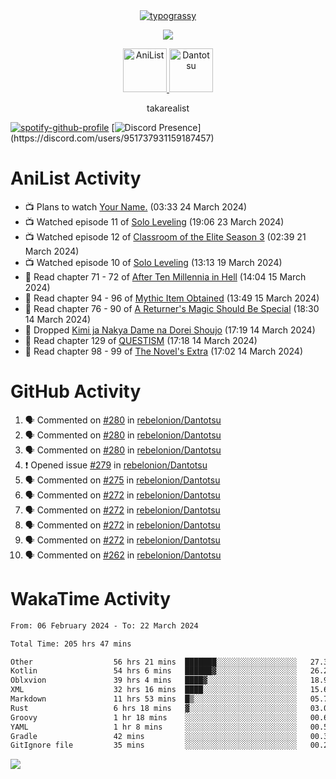 
<div align="center">
<a href="https://github.com/kawarimidoll/typograssy">
    <img alt="typograssy" src="https://typograssy.deno.dev/api?text=%E3%82%B8%E3%83%A7%E3%83%B3%E3%81%A7%E3%81%99%E3%80%82%E3%81%93%E3%82%93%E3%81%AB%E3%81%A1%E3%81%AF%20%20%5E%5E%20sup%20iam%20ibo%20--&&l0=none&l1=82d9d0&l2=027353&l3=038c4c&l4=01402e&bg=none&frame=none&speed=100&comment=">
</a>
</div>
<p align="center">
  <a href="https://skillicons.dev">
    <img src="https://skillicons.dev/icons?i=vscode,html,androidstudio,mysql,rust,python" />
  </a>
</p>

<p align="center">    
    <a href="https://anilist.co/user/ibo/">
      <img src="https://cdn.discordapp.com/attachments/952538817880018944/1205219416065712178/a_f54f910e2add364a3da3bb2f2fce0c72.gif?ex=65d7930c&is=65c51e0c&hm=9005f405718eef845dce134539f2fcaa1e07f6d8a2f1674db63f2fade2df09a4&" alt="AniList" style="width: 70px; height: auto;">
    </a>  
    <a href="https://discord.gg/4HPZ5nAWwM">
      <img src="https://cdn.discordapp.com/attachments/952538817880018944/1205223909918642247/Image_resizer.gif?ex=65d7973c&is=65c5223c&hm=bbc85d63f50fce49a6b7809df28d525baade2090fc305fbd0094bd24cd34cf56&" alt="Dantotsu" style="width: 70px; height: auto;">
    </a>
</p>

<p align="center">
takarealist
</p>

[![spotify-github-profile](https://spotify-github-profile.vercel.app/api/view?uid=216np2gahwfhcjozqmzomew7i&cover_image=true&theme=novatorem&show_offline=true&background_color=121212&interchange=false&bar_color=53b14f&bar_color_cover=true)](https://spotify-github-profile.vercel.app/api/view?uid=216np2gahwfhcjozqmzomew7i&redirect=true)
[![Discord Presence](https://lanyard-profile-readme.vercel.app/api/951737931159187457?theme=dark&bg=Oe1116&animated=false&hideDiscrim=true&borderRadius=30px&idleMessage=currently%20offline...)](https://discord.com/users/951737931159187457)


# AniList Activity

<!-- ANILIST_ACTIVITY:start -->

-   📺 Plans to watch [Your Name.](https://anilist.co/anime/21519) (03:33 24 March 2024)
-   📺 Watched episode 11 of [Solo Leveling](https://anilist.co/anime/151807) (19:06 23 March 2024)
-   📺 Watched episode 12 of [Classroom of the Elite Season 3](https://anilist.co/anime/146066) (02:39 21 March 2024)
-   📺 Watched episode 10 of [Solo Leveling](https://anilist.co/anime/151807) (13:13 19 March 2024)
-   📖 Read chapter 71 - 72 of [After Ten Millennia in Hell](https://anilist.co/manga/153284) (14:04 15 March 2024)
-   📖 Read chapter 94 - 96 of [Mythic Item Obtained](https://anilist.co/manga/151025) (13:49 15 March 2024)
-   📖 Read chapter 76 - 90 of [A Returner's Magic Should Be Special](https://anilist.co/manga/105393) (18:30 14 March 2024)
-   📖 Dropped [Kimi ja Nakya Dame na Dorei Shoujo](https://anilist.co/manga/146860) (17:19 14 March 2024)
-   📖 Read chapter 129 of [QUESTISM](https://anilist.co/manga/140837) (17:18 14 March 2024)
-   📖 Read chapter 98 - 99 of [The Novel's Extra](https://anilist.co/manga/152128) (17:02 14 March 2024)

<!-- ANILIST_ACTIVITY:end -->

# GitHub Activity

<!--START_SECTION:activity-->
1. 🗣 Commented on [#280](https://github.com/rebelonion/Dantotsu/pull/280#issuecomment-2016633915) in [rebelonion/Dantotsu](https://github.com/rebelonion/Dantotsu)
2. 🗣 Commented on [#280](https://github.com/rebelonion/Dantotsu/pull/280#issuecomment-2016629347) in [rebelonion/Dantotsu](https://github.com/rebelonion/Dantotsu)
3. 🗣 Commented on [#280](https://github.com/rebelonion/Dantotsu/pull/280#issuecomment-2016624674) in [rebelonion/Dantotsu](https://github.com/rebelonion/Dantotsu)
4. ❗ Opened issue [#279](https://github.com/rebelonion/Dantotsu/issues/279) in [rebelonion/Dantotsu](https://github.com/rebelonion/Dantotsu)
5. 🗣 Commented on [#275](https://github.com/rebelonion/Dantotsu/issues/275#issuecomment-2016501376) in [rebelonion/Dantotsu](https://github.com/rebelonion/Dantotsu)
6. 🗣 Commented on [#272](https://github.com/rebelonion/Dantotsu/pull/272#issuecomment-2016257167) in [rebelonion/Dantotsu](https://github.com/rebelonion/Dantotsu)
7. 🗣 Commented on [#272](https://github.com/rebelonion/Dantotsu/pull/272#issuecomment-2016227305) in [rebelonion/Dantotsu](https://github.com/rebelonion/Dantotsu)
8. 🗣 Commented on [#272](https://github.com/rebelonion/Dantotsu/pull/272#issuecomment-2016057441) in [rebelonion/Dantotsu](https://github.com/rebelonion/Dantotsu)
9. 🗣 Commented on [#272](https://github.com/rebelonion/Dantotsu/pull/272#issuecomment-2016006985) in [rebelonion/Dantotsu](https://github.com/rebelonion/Dantotsu)
10. 🗣 Commented on [#262](https://github.com/rebelonion/Dantotsu/issues/262#issuecomment-2015289916) in [rebelonion/Dantotsu](https://github.com/rebelonion/Dantotsu)
<!--END_SECTION:activity-->

# WakaTime Activity

<!--START_SECTION:waka-->

```txt
From: 06 February 2024 - To: 22 March 2024

Total Time: 205 hrs 47 mins

Other                  56 hrs 21 mins  ███████░░░░░░░░░░░░░░░░░░   27.39 %
Kotlin                 54 hrs 6 mins   ██████▓░░░░░░░░░░░░░░░░░░   26.29 %
Oblxvion               39 hrs 4 mins   ████▓░░░░░░░░░░░░░░░░░░░░   18.99 %
XML                    32 hrs 16 mins  ████░░░░░░░░░░░░░░░░░░░░░   15.69 %
Markdown               11 hrs 53 mins  █▒░░░░░░░░░░░░░░░░░░░░░░░   05.77 %
Rust                   6 hrs 18 mins   ▓░░░░░░░░░░░░░░░░░░░░░░░░   03.07 %
Groovy                 1 hr 18 mins    ░░░░░░░░░░░░░░░░░░░░░░░░░   00.63 %
YAML                   1 hr 8 mins     ░░░░░░░░░░░░░░░░░░░░░░░░░   00.55 %
Gradle                 42 mins         ░░░░░░░░░░░░░░░░░░░░░░░░░   00.34 %
GitIgnore file         35 mins         ░░░░░░░░░░░░░░░░░░░░░░░░░   00.28 %
```

<!--END_SECTION:waka-->

![](https://komarev.com/ghpvc/?username=sneazy-ibo&color=ff6e00&label=Counter&abbreviated=true)
